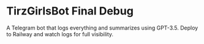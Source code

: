 # TirzGirlsBot Final Debug

A Telegram bot that logs everything and summarizes using GPT-3.5.
Deploy to Railway and watch logs for full visibility.
